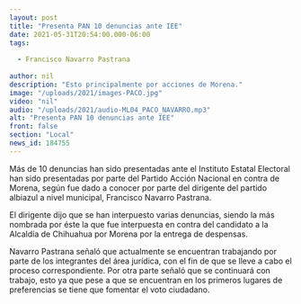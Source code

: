 ```yaml
---
layout: post
title: "Presenta PAN 10 denuncias ante IEE"
date: 2021-05-31T20:54:00.000-06:00
tags:
  
  - Francisco Navarro Pastrana
  
author: nil
description: "Esto principalmente por acciones de Morena."
image: "/uploads/2021/images-PACO.jpg"
video: "nil"
audio: "/uploads/2021/audio-ML04_PACO_NAVARRO.mp3"
alt: "Presenta PAN 10 denuncias ante IEE"
front: false
section: "Local"
news_id: 184755
---
```


Más de 10 denuncias han sido presentadas ante el Instituto Estatal Electoral han sido presentadas por parte del Partido Acción Nacional en contra de Morena, según fue dado a conocer por parte del dirigente del partido albiazul a nivel municipal, Francisco Navarro Pastrana.

El dirigente dijo que se han interpuesto varias denuncias, siendo la más nombrada por éste la que fue interpuesta en contra del candidato a la Alcaldía de Chihuahua por Morena por la entrega de despensas.

Navarro Pastrana señaló que actualmente se encuentran trabajando por parte de los integrantes del área jurídica, con el fin de que se lleve a cabo el proceso correspondiente. 
Por otra parte señaló que se continuará con trabajo, esto ya que pese a que se encuentran en los primeros lugares de preferencias se tiene que fomentar el voto ciudadano.

